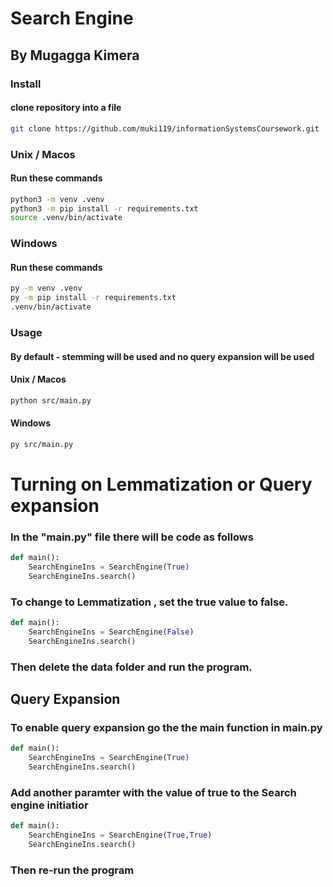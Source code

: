 # Search Engine
## By Mugagga Kimera

### Install
#### clone repository into a file
```bash
git clone https://github.com/muki119/informationSystemsCoursework.git
```
### Unix / Macos
#### Run these commands
```bash
python3 -m venv .venv
python3 -m pip install -r requirements.txt 
source .venv/bin/activate
```

### Windows
#### Run these commands
```bash
py -m venv .venv
py -m pip install -r requirements.txt 
.venv/bin/activate
```

### Usage
#### By default - stemming will be used and no query expansion will be used
#### Unix / Macos
```bash
python src/main.py
```

#### Windows
```bash
py src/main.py
```

# Turning on Lemmatization or Query expansion
### In the "main.py" file there will be code as follows
```python
def main():
    SearchEngineIns = SearchEngine(True)
    SearchEngineIns.search()
```

### To change to Lemmatization , set the true value to false.
```python
def main():
    SearchEngineIns = SearchEngine(False)
    SearchEngineIns.search()
```
### Then delete the data folder and run the program.

## Query Expansion
### To enable query expansion go the the main function in main.py
```python
def main():
    SearchEngineIns = SearchEngine(True)
    SearchEngineIns.search()
```

### Add another paramter with the value of true to the Search engine initiatior
```python
def main():
    SearchEngineIns = SearchEngine(True,True)
    SearchEngineIns.search()
```

### Then re-run the program
